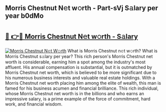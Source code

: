 ## Morris Chestnut N𝚎t w𝚘rth - Part-sVj S𝚊lary per year b0dMo

# <h2><a href="http://gc3htl.nevu.top/?p=Morris+Chestnut">🔗 👉🔴 Morris Chestnut N𝚎t w𝚘rth - S𝚊lary</a></h2>

[![Morris Chestnut N𝚎t W𝚘rth](https://i.imgur.com/Oavwk0R.jpeg)](http://gc3htl.nevu.top/?p=Morris+Chestnut)
What is Morris Chestnut n𝚎t w𝚘rth? What is Morris Chestnut s𝚊lary per year?
This rich person's Morris Chestnut net worth is considerable, earning him a spot among the industry's most affluent. His annual compensation is substantial, but it is outmatched by Morris Chestnut net worth, which is believed to be more significant due to his numerous business interests and valuable real estate holdings. With a Morris Chestnut net worth placing him among the elite of wealth, this man is famed for his business acumen and financial brilliance. This rich individual, whose Morris Chestnut net worth is in the billions and who earns an impressive salary, is a prime example of the force of commitment, hard work, and financial wisdom.
